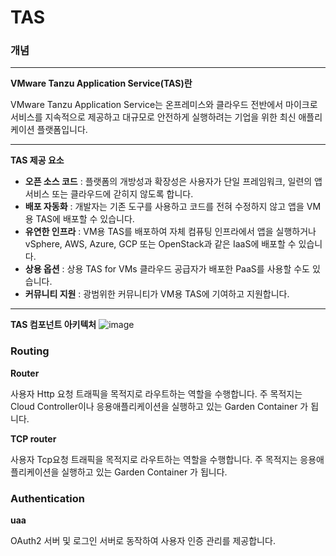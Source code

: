 # TAS

### 개념
--- 
**VMware Tanzu Application Service(TAS)란** 

VMware Tanzu Application Service는 온프레미스와 클라우드 전반에서 마이크로 서비스를 지속적으로 제공하고 대규모로 안전하게 실행하려는 기업을 위한 최신 애플리케이션 플랫폼입니다.

---

**TAS 제공 요소**
- **오픈 소스 코드** : 플랫폼의 개방성과 확장성은 사용자가 단일 프레임워크, 일련의 앱 서비스 또는 클라우드에 갇히지 않도록 합니다.
- **배포 자동화** : 개발자는 기존 도구를 사용하고 코드를 전혀 수정하지 않고 앱을 VM용 TAS에 배포할 수 있습니다.
- **유연한 인프라** : VM용 TAS를 배포하여 자체 컴퓨팅 인프라에서 앱을 실행하거나 vSphere, AWS, Azure, GCP 또는 OpenStack과 같은 IaaS에 배포할 수 있습니다.
- **상용 옵션** : 상용 TAS for VMs 클라우드 공급자가 배포한 PaaS를 사용할 수도 있습니다.
- **커뮤니티 지원** : 광범위한 커뮤니티가 VM용 TAS에 기여하고 지원합니다.
--- 


**TAS 컴포넌트 아키텍처**
![image](https://user-images.githubusercontent.com/66672864/220232756-a31ee17c-c651-4c9b-a10b-65cb8403e283.png)


### Routing

**Router**

사용자 Http 요청 트래픽을 목적지로 라우트하는 역할을 수행합니다. 주 목적지는 Cloud Controller이나 응용애플리케이션을 실행하고 있는 Garden Container 가 됩니다.

**TCP router**

사용자 Tcp요청 트래픽을 목적지로 라우트하는 역할을 수행합니다. 주 목적지는 응용애플리케이션을 실행하고 있는 Garden Container 가 됩니다.

### **Authentication**

**uaa**

OAuth2 서버 및 로그인 서버로 동작하여 사용자 인증 관리를 제공합니다.
